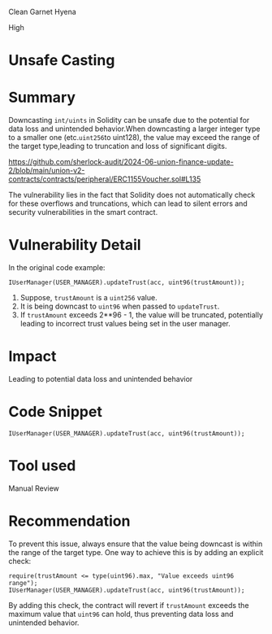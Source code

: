 Clean Garnet Hyena

High

# Unsafe Casting

# Summary
Downcasting `int/uints` in Solidity can be unsafe due to the potential for data loss and unintended behavior.When downcasting a larger integer type to a smaller one (etc.` uint256 `to uint128), the value may exceed the range of the target type,leading to truncation and loss of significant digits. 

https://github.com/sherlock-audit/2024-06-union-finance-update-2/blob/main/union-v2-contracts/contracts/peripheral/ERC1155Voucher.sol#L135

The vulnerability lies in the fact that Solidity does not automatically check for these overflows and truncations, which can lead to silent errors and security vulnerabilities in the smart contract.

# Vulnerability Detail

In the original code example:

```solidity
IUserManager(USER_MANAGER).updateTrust(acc, uint96(trustAmount));
```
1. Suppose, `trustAmount` is  a `uint256` value.
2. It is being downcast to `uint96` when passed to `updateTrust`.
3. If `trustAmount` exceeds 2**96 - 1, the value will be truncated, potentially leading to incorrect trust values being set in the user manager.


# Impact
Leading to potential data loss and unintended behavior

# Code Snippet

```solidity
IUserManager(USER_MANAGER).updateTrust(acc, uint96(trustAmount));
```

# Tool used
Manual Review

# Recommendation

To prevent this issue, always ensure that the value being downcast is within the range of the target type. One way to achieve this is by adding an explicit check:

```solidity
require(trustAmount <= type(uint96).max, "Value exceeds uint96 range");
IUserManager(USER_MANAGER).updateTrust(acc, uint96(trustAmount));
```

By adding this check, the contract will revert if `trustAmount` exceeds the maximum value that `uint96` can hold, thus preventing data loss and unintended behavior.
